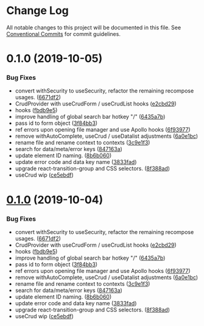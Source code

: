 # Change Log

All notable changes to this project will be documented in this file.
See [Conventional Commits](https://conventionalcommits.org) for commit guidelines.

<a name="0.1.0"></a>
# 0.1.0 (2019-10-05)


### Bug Fixes

* convert withSecurity to useSecurity, refactor the remaining recompose usages. ([6671df2](https://github.com/webiny/webiny-js/commit/6671df2))
* CrudProvider with useCrudForm / useCrudList hooks ([e2cbd29](https://github.com/webiny/webiny-js/commit/e2cbd29))
* hooks ([fbdb9e5](https://github.com/webiny/webiny-js/commit/fbdb9e5))
* improve handling of global search bar hotkey "/" ([6435a7b](https://github.com/webiny/webiny-js/commit/6435a7b))
* pass id to form object ([3f84bb3](https://github.com/webiny/webiny-js/commit/3f84bb3))
* ref errors upon opening file manager and use Apollo hooks ([6f93977](https://github.com/webiny/webiny-js/commit/6f93977))
* remove withAutoComplete, useCrud / useDatalist adjustments ([6a0e1bc](https://github.com/webiny/webiny-js/commit/6a0e1bc))
* rename file and rename context to contexts ([3c9e1f3](https://github.com/webiny/webiny-js/commit/3c9e1f3))
* search for data/meta/error keys ([847163a](https://github.com/webiny/webiny-js/commit/847163a))
* update element ID naming. ([8b6b060](https://github.com/webiny/webiny-js/commit/8b6b060))
* update error code and data key name ([3833fad](https://github.com/webiny/webiny-js/commit/3833fad))
* upgrade react-transition-group and CSS selectors. ([8f388ad](https://github.com/webiny/webiny-js/commit/8f388ad))
* useCrud wip ([ce5ebdf](https://github.com/webiny/webiny-js/commit/ce5ebdf))





<a name="0.1.0"></a>
# [0.1.0](https://github.com/webiny/webiny-js/compare/@webiny/app-admin@1.0.0-next.1...@webiny/app-admin@0.1.0) (2019-10-04)


### Bug Fixes

* convert withSecurity to useSecurity, refactor the remaining recompose usages. ([6671df2](https://github.com/webiny/webiny-js/commit/6671df2))
* CrudProvider with useCrudForm / useCrudList hooks ([e2cbd29](https://github.com/webiny/webiny-js/commit/e2cbd29))
* hooks ([fbdb9e5](https://github.com/webiny/webiny-js/commit/fbdb9e5))
* improve handling of global search bar hotkey "/" ([6435a7b](https://github.com/webiny/webiny-js/commit/6435a7b))
* pass id to form object ([3f84bb3](https://github.com/webiny/webiny-js/commit/3f84bb3))
* ref errors upon opening file manager and use Apollo hooks ([6f93977](https://github.com/webiny/webiny-js/commit/6f93977))
* remove withAutoComplete, useCrud / useDatalist adjustments ([6a0e1bc](https://github.com/webiny/webiny-js/commit/6a0e1bc))
* rename file and rename context to contexts ([3c9e1f3](https://github.com/webiny/webiny-js/commit/3c9e1f3))
* search for data/meta/error keys ([847163a](https://github.com/webiny/webiny-js/commit/847163a))
* update element ID naming. ([8b6b060](https://github.com/webiny/webiny-js/commit/8b6b060))
* update error code and data key name ([3833fad](https://github.com/webiny/webiny-js/commit/3833fad))
* upgrade react-transition-group and CSS selectors. ([8f388ad](https://github.com/webiny/webiny-js/commit/8f388ad))
* useCrud wip ([ce5ebdf](https://github.com/webiny/webiny-js/commit/ce5ebdf))

